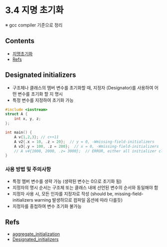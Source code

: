 # 3.4 지명 초기화

※ gcc compiler 기준으로 정리

## Contents

- [지명초기화](#designated-initializers)
- [Refs](#refs)

## Designated initializers

* 구조체나 클래스의 멤버 변수를 초기화할 때, 지정자 (Designator)를 사용하여 어떤 변수를 초기화 할 지 명시
* 특정 변수를 지정하여 초기화 가능

```cpp
#include <iostream>
struct A { 
    int x, y, z;
};

int main() {
    A v{1,2,3}; // c++11
    A v2{.x = 10, .z = 20};  // y = 0, -Wmissing-field-initializers
    A v3{.y = 100, .z = 200};  // x = 0, -Wmissing-field-initializers
    // A v4{1000, 2000, .z= 3000};  // ERROR, either all initializer clauses should be designated or none of them should be
}
```


### 사용 방법 및 주의사항

* 특정 멤버 변수를 생략 가능 (생략된 변수는 0으로 초기화 됨)
* 지정자의 명시 순서는 구조체 또는 클래스 내에 선언된 변수의 순서와 동일해야 함
* 지정자 사용 시, 모든 인자를 지정자로 작성 (should be, missing-field-initializers warning 발생하므로 컴파일 옵션에 따라 다를듯)
* 지정자를 중첩하여 변수 초기화 불가능


## Refs

* [aggregate_initialization](https://en.cppreference.com/w/cpp/language/aggregate_initialization)
* [Designated_initializers](https://en.cppreference.com/w/cpp/language/aggregate_initialization#Designated_initializers)